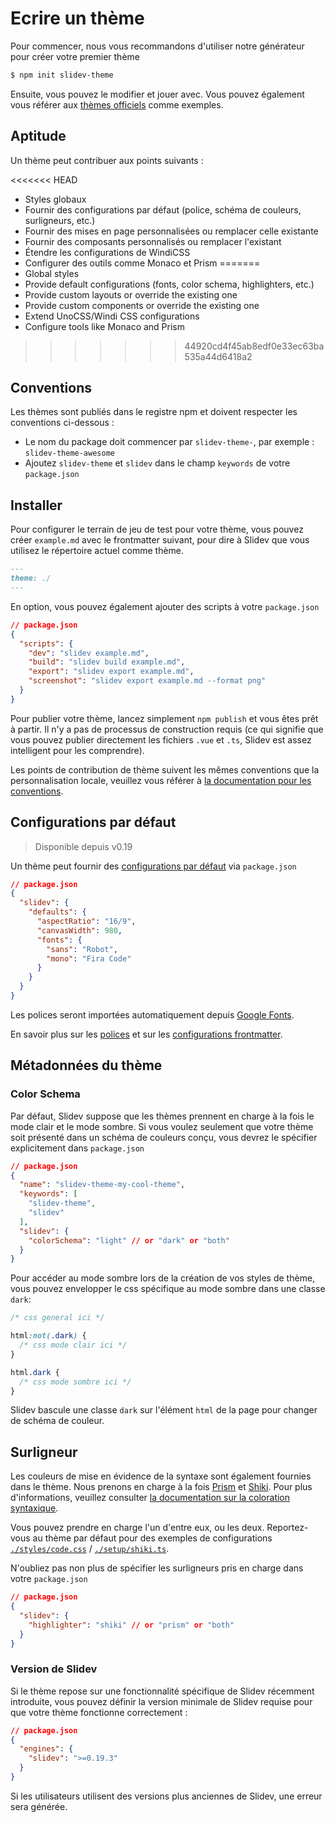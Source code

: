 # Ecrire un thème

Pour commencer, nous vous recommandons d'utiliser notre générateur pour créer votre premier thème

```bash
$ npm init slidev-theme
```

Ensuite, vous pouvez le modifier et jouer avec. Vous pouvez également vous référer aux [thèmes officiels](/themes/gallery) comme exemples.

## Aptitude

Un thème peut contribuer aux points suivants :

<<<<<<< HEAD
- Styles globaux
- Fournir des configurations par défaut (police, schéma de couleurs, surligneurs, etc.)
- Fournir des mises en page personnalisées ou remplacer celle existante
- Fournir des composants personnalisés ou remplacer l'existant
- Étendre les configurations de WindiCSS 
- Configurer des outils comme Monaco et Prism
=======
- Global styles
- Provide default configurations (fonts, color schema, highlighters, etc.)
- Provide custom layouts or override the existing one
- Provide custom components or override the existing one
- Extend UnoCSS/Windi CSS configurations
- Configure tools like Monaco and Prism
>>>>>>> 44920cd4f45ab8edf0e33ec63ba535a44d6418a2

## Conventions

Les thèmes sont publiés dans le registre npm et doivent respecter les conventions ci-dessous :

- Le nom du package doit commencer par `slidev-theme-`, par exemple : `slidev-theme-awesome`
- Ajoutez `slidev-theme` et `slidev` dans le champ `keywords` de votre `package.json`

## Installer

Pour configurer le terrain de jeu de test pour votre thème, vous pouvez créer `example.md` avec le frontmatter suivant, pour dire à Slidev que vous utilisez le répertoire actuel comme thème.

```md
---
theme: ./
---
```

En option, vous pouvez également ajouter des scripts à votre `package.json`

```json
// package.json
{
  "scripts": {
    "dev": "slidev example.md",
    "build": "slidev build example.md",
    "export": "slidev export example.md",
    "screenshot": "slidev export example.md --format png"
  }
}
```

Pour publier votre thème, lancez simplement `npm publish` et vous êtes prêt à partir. Il n'y a pas de processus de construction requis (ce qui signifie que vous pouvez publier directement les fichiers `.vue` et `.ts`, Slidev est assez intelligent pour les comprendre).

Les points de contribution de thème suivent les mêmes conventions que la personnalisation locale, veuillez vous référer à [la documentation pour les conventions](/custom/).

## Configurations par défaut

> Disponible depuis v0.19

Un thème peut fournir des [configurations par défaut](/custom/#frontmatter-configures) via `package.json`

```json
// package.json
{
  "slidev": {
    "defaults": {
      "aspectRatio": "16/9",
      "canvasWidth": 980,
      "fonts": {
        "sans": "Robot",
        "mono": "Fira Code"
      }
    }
  }
}
```

Les polices seront importées automatiquement depuis [Google Fonts](https://fonts.google.com/).

En savoir plus sur les [polices](/custom/fonts) et sur les [configurations frontmatter](/custom/#frontmatter-configures).

## Métadonnées du thème

### Color Schema

Par défaut, Slidev suppose que les thèmes prennent en charge à la fois le mode clair et le mode sombre. Si vous voulez seulement que votre thème soit présenté dans un schéma de couleurs conçu, vous devrez le spécifier explicitement dans `package.json`

```json
// package.json
{
  "name": "slidev-theme-my-cool-theme",
  "keywords": [
    "slidev-theme",
    "slidev"
  ],
  "slidev": {
    "colorSchema": "light" // or "dark" or "both"
  }
}
```

Pour accéder au mode sombre lors de la création de vos styles de thème, vous pouvez envelopper le css spécifique au mode sombre dans une classe `dark`:

```css
/* css general ici */

html:not(.dark) {
  /* css mode clair ici */
}

html.dark {
  /* css mode sombre ici */
}
```

Slidev bascule une classe `dark` sur l'élément `html` de la page pour changer de schéma de couleur.

## Surligneur

Les couleurs de mise en évidence de la syntaxe sont également fournies dans le thème. Nous prenons en charge à la fois [Prism](https://prismjs.com/) et [Shiki](https://github.com/shikijs/shiki). Pour plus d'informations, veuillez consulter [la documentation sur la coloration syntaxique](/custom/highlighters).

Vous pouvez prendre en charge l'un d'entre eux, ou les deux. Reportez-vous au thème par défaut pour des exemples de configurations [`./styles/code.css`](https://github.com/slidevjs/slidev/blob/main/packages/create-theme/template/styles/code.css) / [`./setup/shiki.ts`](https://github.com/slidevjs/slidev/blob/main/packages/create-theme/template/setup/shiki.ts).

N'oubliez pas non plus de spécifier les surligneurs pris en charge dans votre `package.json`

```json
// package.json
{
  "slidev": {
    "highlighter": "shiki" // or "prism" or "both"
  }
}
```

### Version de Slidev

Si le thème repose sur une fonctionnalité spécifique de Slidev récemment introduite, vous pouvez définir la version minimale de Slidev requise pour que votre thème fonctionne correctement :

```json
// package.json
{
  "engines": {
    "slidev": ">=0.19.3"
  }
}
```

Si les utilisateurs utilisent des versions plus anciennes de Slidev, une erreur sera générée.

